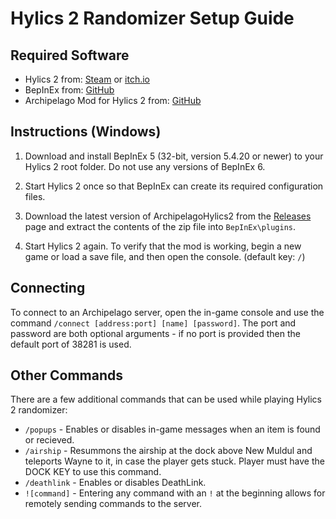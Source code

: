 # Hylics 2 Randomizer Setup Guide

## Required Software

- Hylics 2 from: [Steam](https://store.steampowered.com/app/1286710/Hylics_2/) or [itch.io](https://mason-lindroth.itch.io/hylics-2)
- BepInEx from: [GitHub](https://github.com/BepInEx/BepInEx/releases)
- Archipelago Mod for Hylics 2 from: [GitHub](https://github.com/TRPG0/ArchipelagoHylics2)

## Instructions (Windows)

1. Download and install BepInEx 5 (32-bit, version 5.4.20 or newer) to your Hylics 2 root folder. Do not use any versions of BepInEx 6.

2. Start Hylics 2 once so that BepInEx can create its required configuration files.

3. Download the latest version of ArchipelagoHylics2 from the [Releases](https://github.com/TRPG0/ArchipelagoHylics2/releases) page and extract the contents of the zip file into `BepInEx\plugins`.

4. Start Hylics 2 again. To verify that the mod is working, begin a new game or load a save file, and then open the console. (default key: `/`)

## Connecting

To connect to an Archipelago server, open the in-game console and use the command `/connect [address:port] [name] [password]`. The port and password are both optional arguments - if no port is provided then the default port of 38281 is used.

## Other Commands

There are a few additional commands that can be used while playing Hylics 2 randomizer:

- `/popups` - Enables or disables in-game messages when an item is found or recieved.
- `/airship` - Resummons the airship at the dock above New Muldul and teleports Wayne to it, in case the player gets stuck. Player must have the DOCK KEY to use this command.
- `/deathlink` - Enables or disables DeathLink.
- `![command]` - Entering any command with an `!` at the beginning allows for remotely sending commands to the server.